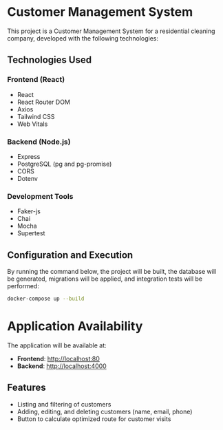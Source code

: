 # Customer Management System

This project is a Customer Management System for a residential cleaning company, developed with the following technologies:

## Technologies Used

### Frontend (React)
- React
- React Router DOM
- Axios
- Tailwind CSS
- Web Vitals

### Backend (Node.js)
- Express
- PostgreSQL (pg and pg-promise)
- CORS
- Dotenv

### Development Tools
- Faker-js
- Chai
- Mocha
- Supertest

## Configuration and Execution

By running the command below, the project will be built, the database will be generated, migrations will be applied, and integration tests will be performed:

```bash
docker-compose up --build
```

# Application Availability

The application will be available at:

- **Frontend**: [http://localhost:80](http://localhost:80)
- **Backend**: [http://localhost:4000](http://localhost:4000)

## Features

- Listing and filtering of customers
- Adding, editing, and deleting customers (name, email, phone)
- Button to calculate optimized route for customer visits

